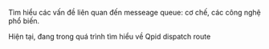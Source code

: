 Tìm hiểu các vấn đề liên quan đến messeage queue: cơ chế, các công nghệ phổ biến.

Hiện tại, đang trong quá trình tìm hiểu về Qpid dispatch route